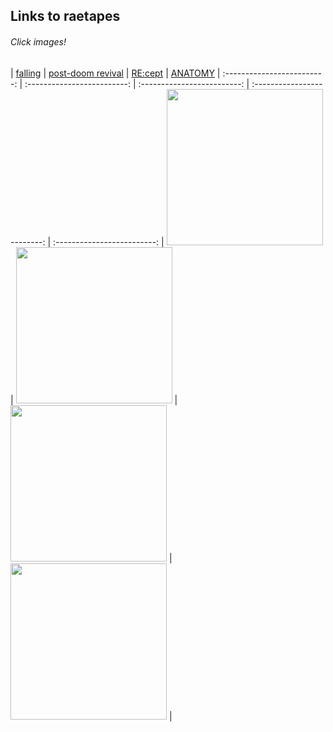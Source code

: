 ## Links to raetapes


###### Click images!

| <a href="https://open.spotify.com/playlist/5O50NWzN6Wg0APnkJommVP?si=32438f3e83cc486f&nd=1">falling</a> | <a href="https://open.spotify.com/playlist/2O65CqWRBxEybS3hJV8VlI?si=b26543a913c2449f">post-doom revival</a> | <a href="https://open.spotify.com/playlist/3qtknr9a0ZCSm12roBG38w?si=54745daec70c4824">RE:cept</a> | <a href="https://open.spotify.com/playlist/5siqTDOweBwq8igh7gxYUt?si=2d1bc67de15d4deb">ANATOMY</a> |
:-------------------------: | :-------------------------: | :-------------------------: | :-------------------------: | :-------------------------:
| <a href="https://open.spotify.com/playlist/5O50NWzN6Wg0APnkJommVP?si=32438f3e83cc486f&nd=1"><img src="https://i.scdn.co/image/ab67706c0000bebbd646c6157727ccaffdf88fe3" height="250" width="250"></a> | <a href="https://open.spotify.com/playlist/2O65CqWRBxEybS3hJV8VlI?si=b26543a913c2449f"><img src="https://i.scdn.co/image/ab67706c0000bebb12ea40fcae6fd47215e4140e" height="250" width="250"></a> | <a href="https://open.spotify.com/playlist/3qtknr9a0ZCSm12roBG38w?si=54745daec70c4824"><img src="https://i.scdn.co/image/ab67706c0000bebb2cece0d8aec0b247e1ba1853" height="250" width="250"></a> | <a href="https://open.spotify.com/playlist/5siqTDOweBwq8igh7gxYUt?si=2d1bc67de15d4deb"><img src="https://i.scdn.co/image/ab67706c0000bebbee21c0e9934c1c2a142d5548" height="250" width="250"></a> |
